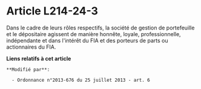 # Article L214-24-3

Dans le cadre de leurs rôles respectifs, la société de gestion de portefeuille et le dépositaire agissent de manière honnête,
loyale, professionnelle, indépendante et dans l'intérêt du FIA et des porteurs de parts ou actionnaires du FIA.

**Liens relatifs à cet article**

	**Modifié par**:

	  - Ordonnance n°2013-676 du 25 juillet 2013 - art. 6
